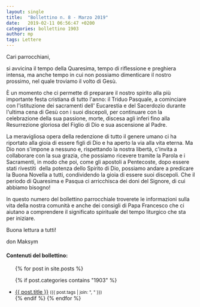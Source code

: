 ```yaml
---
layout: single
title:  "Bollettino n. 8 - Marzo 2019"
date:   2019-02-11 06:56:47 +0200
categories: bollettino 1903
author: mp
tags: Lettere
---
```


Cari parrocchiani,

si avvicina il tempo della Quaresima, tempo di riflessione e preghiera intensa, ma anche tempo in cui non possiamo dimenticare il nostro prossimo, nel quale troviamo il volto di Gesù. 

È un momento che ci permette di preparare il nostro spirito alla più importante festa cristiana di tutto l'anno: il Triduo Pasquale, a cominciare con l'istituzione dei sacramenti dell' Eucarestia e del Sacerdozio durante l'ultima cena di Gesù con i suoi discepoli, per continuare con la celebrazione della sua passione, morte, discesa agli inferi fino alla Resurrezione gloriosa del Figlio di Dio e sua ascensione al Padre. 

La meravigliosa opera della redenzione di tutto il genere umano ci ha riportato alla gioia di essere figli di Dio e ha aperto la via alla vita eterna. Ma Dio non s'impone a nessuno e, rispettando la nostra libertà, c'invita a collaborare con la sua grazia, che possiamo ricevere tramite la Parola e i Sacramenti, in modo che poi, come gli apostoli a Pentecoste, dopo essere stati rivestiti  della potenza dello Spirito di Dio, possiamo andare a predicare la Buona Novella a tutti, condividendo la gioia di essere suoi discepoli. Che il periodo di Quaresima e Pasqua ci arricchisca dei doni del Signore, di cui abbiamo bisogno!

In questo numero del bollettino parrocchiale troverete le informazioni sulla vita della nostra comunità e anche dei consigli di Papa Francesco che ci aiutano a comprendere il significato spirituale del tempo liturgico che sta per iniziare.

Buona lettura a tutti!
                                                                              
don Maksym 	


<div class="notice--info">
<h4>Contenuti del bollettino:</h4>
<ul>
{% for post in site.posts %}

  {% if post.categories contains "1903" %}
  <li>
    <a href="{{ post.url }}">{{ post.title }}</a>
    <small>({{ post.tags | join: ", " }})</small>
  </li>
  {% endif %}
{% endfor %}
</ul>
</div>

